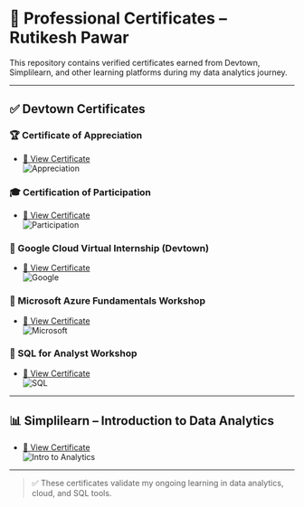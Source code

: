# 📜 Professional Certificates – Rutikesh Pawar

This repository contains verified certificates earned from Devtown, Simplilearn, and other learning platforms during my data analytics journey.

---

## ✅ Devtown Certificates

### 🏆 Certificate of Appreciation  
- [🔗 View Certificate](https://cert.devtown.in/verify/1f5U99)  
![Appreciation](./devtown_appreciation.png)

### 🎓 Certification of Participation  
- [🔗 View Certificate](https://cert.devtown.in/verify/1pUjwE)  
![Participation](./devtown_participation.png)

### 💼 Google Cloud Virtual Internship (Devtown)  
- [🔗 View Certificate](https://cert.devtown.in/verify/Z2rGktT)  
![Google](./devtown_google.png)

### 🧠 Microsoft Azure Fundamentals Workshop  
- [🔗 View Certificate](https://cert.devtown.in/verify/1WWBsQ)  
![Microsoft](./devtown_microsoft.png)

### 🧾 SQL for Analyst Workshop  
- [🔗 View Certificate](https://cert.devtown.in/verify/Ztydnm)  
![SQL](./devtown_sql_analyst.png)

---

## 📊 Simplilearn – Introduction to Data Analytics

- [🔗 View Certificate](https://simpli.app.link/43KAuHtXUUb)  
![Intro to Analytics](./simplilearn_intro_data_analytics.png)

---

> ✅ These certificates validate my ongoing learning in data analytics, cloud, and SQL tools.

